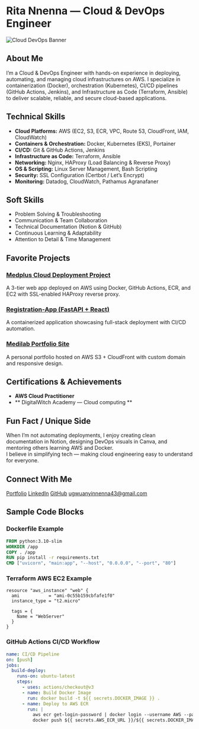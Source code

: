 # Rita Nnenna — Cloud & DevOps Engineer

![Cloud DevOps Banner](https://images.unsplash.com/photo-1461749280684-dccba630e2f6?auto=format&fit=crop&w=1200&q=80)

## About Me

I’m a Cloud & DevOps Engineer with hands-on experience in deploying, automating, and managing cloud infrastructures on AWS. I specialize in containerization (Docker), orchestration (Kubernetes), CI/CD pipelines (GitHub Actions, Jenkins), and Infrastructure as Code (Terraform, Ansible) to deliver scalable, reliable, and secure cloud-based applications.


## Technical Skills

- **Cloud Platforms:** AWS (EC2, S3, ECR, VPC, Route 53, CloudFront, IAM, CloudWatch)
- **Containers & Orchestration:** Docker, Kubernetes (EKS), Portainer
- **CI/CD:** Git & GitHub Actions, Jenkins
- **Infrastructure as Code:** Terraform, Ansible
- **Networking:** Nginx, HAProxy (Load Balancing & Reverse Proxy)
- **OS & Scripting:** Linux Server Management, Bash Scripting
- **Security:** SSL Configuration (Certbot / Let’s Encrypt)
- **Monitoring:** Datadog, CloudWatch, Pathamus Agranafaner


## Soft Skills

- Problem Solving & Troubleshooting
- Communication & Team Collaboration
- Technical Documentation (Notion & GitHub)
- Continuous Learning & Adaptability
- Attention to Detail & Time Management


## Favorite Projects

### [Medplus Cloud Deployment Project](https://github.com/Ritacloud23/medplus-cloud-deployment)
A 3-tier web app deployed on AWS using Docker, GitHub Actions, ECR, and EC2 with SSL-enabled HAProxy reverse proxy.

### [Registration-App (FastAPI + React)](https://github.com/Ritacloud23/registration-app)
A containerized application showcasing full-stack deployment with CI/CD automation.

### [Medilab Portfolio Site](https://github.com/Ritacloud23/medilab-portfolio)
A personal portfolio hosted on AWS S3 + CloudFront with custom domain and responsive design.


## Certifications & Achievements

- **AWS Cloud Practitioner**
- ** DigitalWitch Academy — Cloud computing **


## Fun Fact / Unique Side

When I’m not automating deployments, I enjoy creating clean documentation in Notion, designing DevOps visuals in Canva, and mentoring others learning AWS and Docker.  
I believe in simplifying tech — making cloud engineering easy to understand for everyone.

## Connect With Me
 [Portfolio](https://ritacloudsolutuin.online)
 [LinkedIn](https://linkedin.com/in/rita-nnenna)
 [GitHub](https://github.com/Ritacloud23)
  ugwuanyinnenna43@gmail.com


## Sample Code Blocks

### Dockerfile Example

```dockerfile
FROM python:3.10-slim
WORKDIR /app
COPY . /app
RUN pip install -r requirements.txt
CMD ["uvicorn", "main:app", "--host", "0.0.0.0", "--port", "80"]
```

### Terraform AWS EC2 Example

```hcl
resource "aws_instance" "web" {
  ami           = "ami-0c55b159cbfafe1f0"
  instance_type = "t2.micro"

  tags = {
    Name = "WebServer"
  }
}
```

### GitHub Actions CI/CD Workflow

```yaml
name: CI/CD Pipeline
on: [push]
jobs:
  build-deploy:
    runs-on: ubuntu-latest
    steps:
      - uses: actions/checkout@v3
      - name: Build Docker Image
        run: docker build -t ${{ secrets.DOCKER_IMAGE }} .
      - name: Deploy to AWS ECR
        run: |
          aws ecr get-login-password | docker login --username AWS --password-stdin ${{ secrets.AWS_ECR_URL }}
          docker push ${{ secrets.AWS_ECR_URL }}/${{ secrets.DOCKER_IMAGE }}
```
